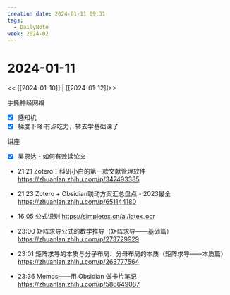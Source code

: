 ```yaml
---
creation date: 2024-01-11 09:31
tags:
  - DailyNote
week: 2024-02
---
```


# 2024-01-11

<< [[2024-01-10]] | [[2024-01-12]]>>

手撕神经网络
- [x] 感知机
- [x] 梯度下降
有点吃力，转去学基础课了

讲座
- [x] 吴恩达 - 如何有效读论文


- 21:21 Zotero：科研小白的第一款文献管理软件 https://zhuanlan.zhihu.com/p/347493385
- 21:23 Zotero + Obsidian联动方案汇总盘点 - 2023最全 https://zhuanlan.zhihu.com/p/651144180
- 16:05 公式识别 https://simpletex.cn/ai/latex_ocr

- 23:00 矩阵求导公式的数学推导（矩阵求导——基础篇） https://zhuanlan.zhihu.com/p/273729929
- 23:01 矩阵求导的本质与分子布局、分母布局的本质（矩阵求导——本质篇） https://zhuanlan.zhihu.com/p/263777564
- 23:36 Memos——用 Obsidian 做卡片笔记 https://zhuanlan.zhihu.com/p/586649087